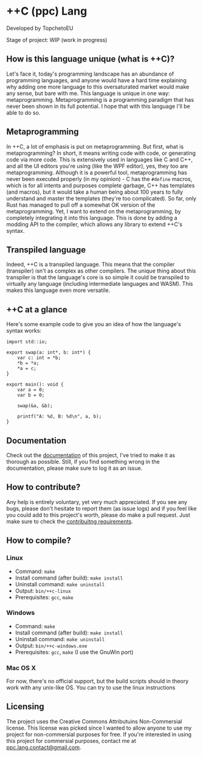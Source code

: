 
# ++C (ppc) Lang

Developed by TopchetoEU

Stage of project: WIP (work in progress)


## How is this language unique (what is ++C)?

Let's face it, today's programming landscape has an abundance of programming languages, and anyone would have a hard time explaining why adding one more language to this oversaturated market would make any sense, but bare with me. This language is unique in one way: metaprogramming. Metaprogramming is a programming paradigm that has never been shown in its full potential. I hope that with this language I'll be able to do so.

## Metaprogramming

In ++C, a lot of emphasis is put on metaprogramming. But first, what is metaprogramming? In short, it means writing code with code, or generating code via more code. This is extensively used in languages like C and C++, and all the UI editors you're using (like the WPF editor), yes, they too are metaprogramming. Although it is a powerful tool, metaprogramming has never been executed properly (in my opinion) - C has the `#define` macros, which is for all intents and purposes complete garbage, C++ has templates (and macros), but it would take a human being about 100 years to fully understand and master the templates (they're too complicated). So far, only Rust has managed to pull off a somewhat OK version of the metaprogramming. Yet, I want to extend on the metaprogramming, by completely integrating it into this language. This is done by adding a modding API to the compiler, which allows any library to extend ++C's syntax.

## Transpiled language

Indeed, ++C is a transpiled language. This means that the compiler (transpiler) isn't as complex as other compilers. The unique thing about this transpiler is that the language's core is so simple it could be transpiled to virtually any language (including intermediate languages and WASM). This makes this language even more versatile.

## ++C at a glance

Here's some example code to give you an idea of how the language's syntax works:

```
import std::io;

export swap(a: int*, b: int*) {
    var c: int = *b;
    *b = *a;
    *a = c;
}

export main(): void {
    var a = 0;
    var b = 0;

    swap(&a, &b);

    printf("A: %d, B: %d\n", a, b);
}
```

## Documentation

Check out the [documentation](./doc/index.md) of this project, I've tried to make it as thorough as possible. Still, if you find something wrong in the documentation, please make sure to log it as an issue.

## How to contribute?

Any help is entirely voluntary, yet very much appreciated. If you see any bugs, please don't hesitate to report them (as issue logs) and if you feel like you could add to this project's worth, please do make a pull request. Just make sure to check the [contribuitng requirements](./CONTRIBUTING.md).

## How to compile?

### Linux

- Command: `make`
- Install command (after build): `make install`
- Uninstall command: `make uninstall`
- Output: `bin/++c-linux`
- Prerequisites: `gcc`, `make`

### Windows

- Command: `make`
- Install command (after build): `make install`
- Uninstall command: `make uninstall`
- Output: `bin/++c-windows.exe`
- Prerequisites: `gcc`, `make` (I use the GnuWin port)

### Mac OS X

For now, there's no official support, but the build scripts should in theory work with any unix-like OS. You can try to use the linux instructions

## Licensing

The project uses the Creative Commons Attributuins Non-Commersial license. This license was picked since I wanted to allow anyone to use my project for non-commersial purposes for free. If you're interested in using this project for commersial purposes, contact me at [ppc.lang.contact@gmail.com](ppc.lang.contact@gmail.com).
